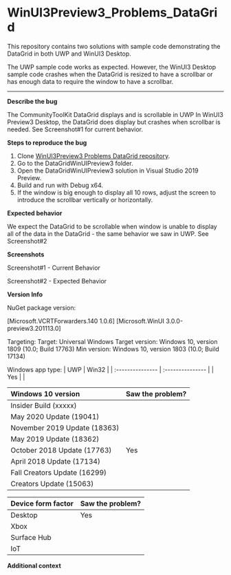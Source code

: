 # WinUI3Preview3_Problems_DataGrid

This repository contains two solutions with sample code demonstrating the DataGrid in both UWP and WinUI3 Desktop.

The UWP sample code works as expected. However, the WinUI3 Desktop sample code crashes when the DataGrid is resized to have a scrollbar or has enough data to require the window to have a scrollbar.

----

**Describe the bug**

The CommunityToolKit DataGrid displays and is scrollable in UWP In WinUI3 Preview3 Desktop, the DataGrid does display but crashes when scrollbar is needed. See Screenshot#1 for current behavior.

**Steps to reproduce the bug**

1. Clone [WinUI3Preview3 Problems DataGrid repository](https://github.com/eleanorleffler/WinUI3Preview3_Problems_DataGrid).
2. Go to the DataGridWinUIPreview3 folder.
3. Open the DataGridWinUIPreview3 solution in Visual Studio 2019 Preview.
3. Build and run with Debug x64.
4. If the window is big enough to display all 10 rows, adjust the screen to introduce the scrollbar vertically or horizontally.

**Expected behavior**

We expect the DataGrid to be scrollable when window is unable to display all of the data in the DataGrid - the same behavior we saw in UWP. See Screenshot#2

**Screenshots**

Screenshot#1 - Current Behavior

Screenshot#2 - Expected Behavior

**Version Info**

NuGet package version: 

[Microsoft.VCRTForwarders.140 1.0.6]
[Microsoft.WinUI 3.0.0-preview3.201113.0]

Targeting:
Target: Universal Windows
Target version: Windows 10, version 1809 (10.0; Build 17763)
Min version: Windows 10, version 1803 (10.0; Build 17134)

Windows app type:
| UWP              | Win32            |
| :--------------- | :--------------- |
| 		Yes 	   |  				  |

| Windows 10 version                  | Saw the problem? |
| :--------------------------------- | :-------------------- |
| Insider Build (xxxxx)              | 						 |
| May 2020 Update (19041)            | 						 |
| November 2019 Update (18363)       | 						 |
| May 2019 Update (18362)            | 						 |
| October 2018 Update (17763)        | 			Yes			 |
| April 2018 Update (17134)          | 						 |
| Fall Creators Update (16299)       | 						 |
| Creators Update (15063)            | 						 |

| Device form factor | Saw the problem? |
| :----------------- | :--------------- |
| Desktop            | 		Yes			|
| Xbox               | 					|
| Surface Hub        | 					|
| IoT                | 					|

**Additional context**

